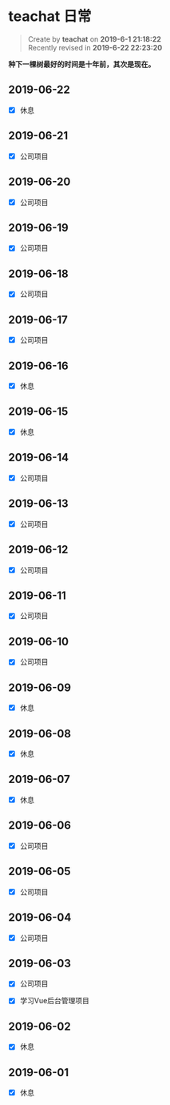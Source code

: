 teachat 日常
===

> Create by **teachat** on **2019-6-1 21:18:22**  
> Recently revised in **2019-6-22 22:23:20**

**种下一棵树最好的时间是十年前，其次是现在。**

## 2019-06-22

- [x] 休息

## 2019-06-21

- [x] 公司项目

## 2019-06-20

- [x] 公司项目

## 2019-06-19

- [x] 公司项目

## 2019-06-18

- [x] 公司项目

## 2019-06-17

- [x] 公司项目

## 2019-06-16

- [x] 休息

## 2019-06-15

- [x] 休息

## 2019-06-14

- [x] 公司项目

## 2019-06-13

- [x] 公司项目

## 2019-06-12

- [x] 公司项目

## 2019-06-11

- [x] 公司项目

## 2019-06-10

- [x] 公司项目

## 2019-06-09

- [x] 休息

## 2019-06-08

- [x] 休息

## 2019-06-07

- [x] 休息

## 2019-06-06

- [x] 公司项目

## 2019-06-05

- [x] 公司项目

## 2019-06-04

- [x] 公司项目

## 2019-06-03

- [x] 公司项目

- [x] 学习Vue后台管理项目

## 2019-06-02

- [x] 休息

## 2019-06-01

- [x] 休息


